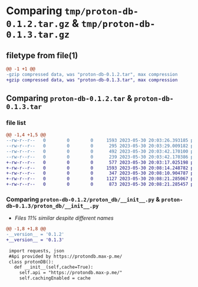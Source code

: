 # Comparing `tmp/proton-db-0.1.2.tar.gz` & `tmp/proton-db-0.1.3.tar.gz`

## filetype from file(1)

```diff
@@ -1 +1 @@
-gzip compressed data, was "proton-db-0.1.2.tar", max compression
+gzip compressed data, was "proton-db-0.1.3.tar", max compression
```

## Comparing `proton-db-0.1.2.tar` & `proton-db-0.1.3.tar`

### file list

```diff
@@ -1,4 +1,5 @@
--rw-r--r--   0        0        0     1593 2023-05-30 20:03:26.393185 proton-db-0.1.2/proton_db/__init__.py
--rw-r--r--   0        0        0      295 2023-05-30 20:03:29.009182 proton-db-0.1.2/pyproject.toml
--rw-r--r--   0        0        0      492 2023-05-30 20:03:42.170100 proton-db-0.1.2/setup.py
--rw-r--r--   0        0        0      239 2023-05-30 20:03:42.170386 proton-db-0.1.2/PKG-INFO
+-rw-r--r--   0        0        0      577 2023-05-30 20:03:17.025198 proton-db-0.1.3/README.rst
+-rw-r--r--   0        0        0     1593 2023-05-30 20:08:14.248782 proton-db-0.1.3/proton_db/__init__.py
+-rw-r--r--   0        0        0      347 2023-05-30 20:08:10.904787 proton-db-0.1.3/pyproject.toml
+-rw-r--r--   0        0        0     1127 2023-05-30 20:08:21.285067 proton-db-0.1.3/setup.py
+-rw-r--r--   0        0        0      873 2023-05-30 20:08:21.285457 proton-db-0.1.3/PKG-INFO
```

### Comparing `proton-db-0.1.2/proton_db/__init__.py` & `proton-db-0.1.3/proton_db/__init__.py`

 * *Files 11% similar despite different names*

```diff
@@ -1,8 +1,8 @@
-__version__ = '0.1.2'
+__version__ = '0.1.3'
 
 import requests, json
 #Api provided by https://protondb.max-p.me/
 class protonDB():
   def __init__(self,cache=True):
     self.api = "https://protondb.max-p.me/"
     self.cachingEnabled = cache
```

